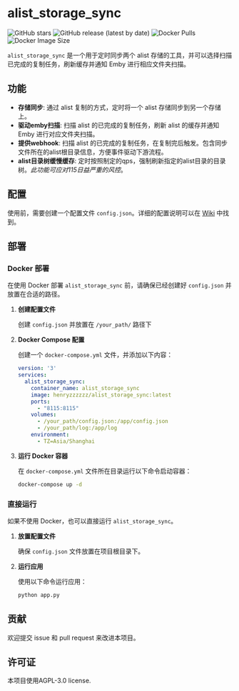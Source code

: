 # alist_storage_sync

![GitHub stars](https://img.shields.io/github/stars/z-henry/alist_storage_sync?style=social)
![GitHub release (latest by date)](https://img.shields.io/github/v/tag/z-henry/alist_storage_sync)
![Docker Pulls](https://img.shields.io/docker/pulls/henryzzzzzz/alist_storage_sync)
![Docker Image Size](https://img.shields.io/docker/image-size/henryzzzzzz/alist_storage_sync/latest)


`alist_storage_sync` 是一个用于定时同步两个 alist 存储的工具，并可以选择扫描已完成的复制任务，刷新缓存并通知 Emby 进行相应文件夹扫描。

## 功能

- **存储同步**: 通过 alist 复制的方式，定时将一个 alist 存储同步到另一个存储上。
- **驱动emby扫描**: 扫描 alist 的已完成的复制任务，刷新 alist 的缓存并通知 Emby 进行对应文件夹扫描。
- **提供webhook**: 扫描 alist 的已完成的复制任务，在复制完后触发。包含同步文件所在的alist根目录信息，方便事件驱动下游流程。
- **alist目录树缓慢缓存**: 定时按照制定的qps，强制刷新指定的alist目录的目录树。*此功能可应对115日益严重的风控*。


## 配置

使用前，需要创建一个配置文件 `config.json`。详细的配置说明可以在 [Wiki](https://github.com/z-henry/alist_storage_sync/wiki/配置说明) 中找到。

## 部署

### Docker 部署

在使用 Docker 部署 `alist_storage_sync` 前，请确保已经创建好 `config.json` 并放置在合适的路径。

1. **创建配置文件**

   创建 `config.json` 并放置在 `/your_path/` 路径下

2. **Docker Compose 配置**

   创建一个 `docker-compose.yml` 文件，并添加以下内容：

   ```yaml
   version: '3'
   services:
     alist_storage_sync:
       container_name: alist_storage_sync
       image: henryzzzzzz/alist_storage_sync:latest
       ports:
         - "8115:8115"
       volumes:
         - /your_path/config.json:/app/config.json
         - /your_path/log:/app/log
       environment:
         - TZ=Asia/Shanghai
   ```

3. **运行 Docker 容器**

   在 `docker-compose.yml` 文件所在目录运行以下命令启动容器：

   ```sh
   docker-compose up -d
   ```

### 直接运行

如果不使用 Docker，也可以直接运行 `alist_storage_sync`。

1. **放置配置文件**

   确保 `config.json` 文件放置在项目根目录下。

2. **运行应用**

   使用以下命令运行应用：

   ```sh
   python app.py
   ```

## 贡献

欢迎提交 issue 和 pull request 来改进本项目。

## 许可证

本项目使用AGPL-3.0 license.
